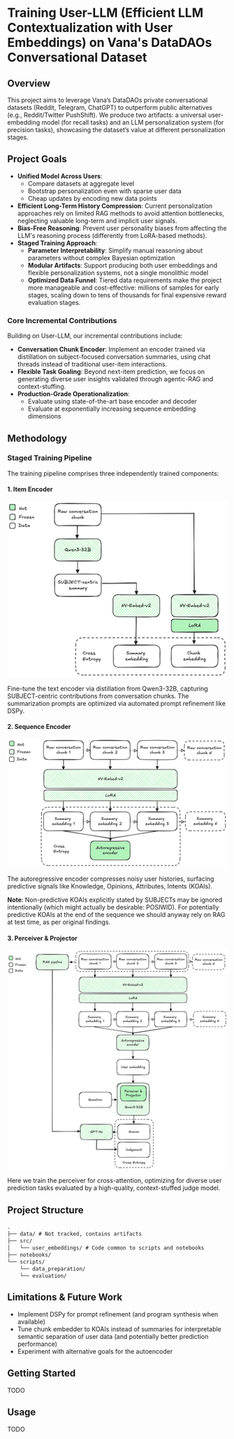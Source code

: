 # Training User-LLM (Efficient LLM Contextualization with User Embeddings) on Vana's DataDAOs Conversational Dataset

## Overview
This project aims to leverage Vana’s DataDAOs private conversational datasets (Reddit, Telegram, ChatGPT) to outperform public alternatives (e.g., Reddit/Twitter PushShift). We produce two artifacts: a universal user-embedding model (for recall tasks) and an LLM personalization system (for precision tasks), showcasing the dataset’s value at different personalization stages.

## Project Goals
- **Unified Model Across Users**:
    - Compare datasets at aggregate level
    - Bootstrap personalization even with sparse user data
    - Cheap updates by encoding new data points
- **Efficient Long-Term History Compression**: Current personalization approaches rely on limited RAG methods to avoid attention bottlenecks, neglecting valuable long-term and implicit user signals.
- **Bias-Free Reasoning**: Prevent user personality biases from affecting the LLM's reasoning process (differently from LoRA-based methods).
- **Staged Training Approach**:
    - **Parameter Interpretability**: Simplify manual reasoning about parameters without complex Bayesian optimization
    - **Modular Artifacts**: Support producing both user embeddings and flexible personalization systems, not a single monolithic model
    - **Optimized Data Funnel**: Tiered data requirements make the project more manageable and cost-effective: millions of samples for early stages, scaling down to tens of thousands for final expensive reward evaluation stages. 

### Core Incremental Contributions
Building on User-LLM, our incremental contributions include:

- **Conversation Chunk Encoder**: Implement an encoder trained via distillation on subject-focused conversation summaries, using chat threads instead of traditional user-item interactions. 
- **Flexible Task Goaling**: Beyond next-item prediction, we focus on generating diverse user insights validated through agentic-RAG and context-stuffing.
- **Production-Grade Operationalization**:
    - Evaluate using state-of-the-art base encoder and decoder
    - Evaluate at exponentially increasing sequence embedding dimensions

## Methodology

### Staged Training Pipeline
The training pipeline comprises three independently trained components:

#### 1. Item Encoder
![Image 1](docs/images/1.png)

Fine-tune the text encoder via distillation from Qwen3-32B, capturing SUBJECT-centric contributions from conversation chunks. The summarization prompts are optimized via automated prompt refinement like DSPy.

#### 2. Sequence Encoder
![Image 2](docs/images/2.png)

The autoregressive encoder compresses noisy user histories, surfacing predictive signals like Knowledge, Opinions, Attributes, Intents (KOAIs).

**Note**: Non-predictive KOAIs explicitly stated by SUBJECTs may be ignored intentionally (which might actually be desirable: POSIWID). For potentially predictive KOAIs at the end of the sequence we should anyway rely on RAG at test time, as per original findings.

#### 3. Perceiver & Projector
![Image 3](docs/images/3.png)

Here we train the perceiver for cross-attention, optimizing for diverse user prediction tasks evaluated by a high-quality, context-stuffed judge model.

## Project Structure

```
.
├── data/ # Not tracked, contains artifacts
├── src/
│   └── user_embeddings/ # Code common to scripts and notebooks
├── notebooks/
└── scripts/
    └── data_preparation/
    └── evaluation/
```
## Limitations & Future Work

- Implement DSPy for prompt refinement (and program synthesis when available)
- Tune chunk embedder to KOAIs instead of summaries for interpretable semantic separation of user data (and potentially better prediction performance)
- Experiment with alternative goals for the autoencoder

## Getting Started
TODO

## Usage
TODO